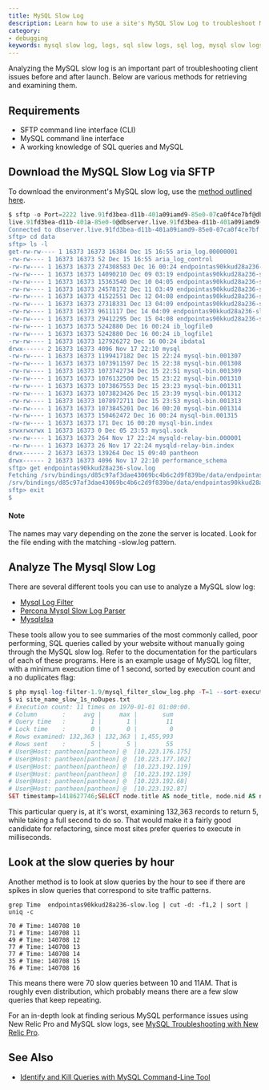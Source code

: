 ```yaml
---
title: MySQL Slow Log
description: Learn how to use a site's MySQL Slow Log to troubleshoot MySQL and identify serious performance issues.
category:
- debugging
keywords: mysql slow log, logs, sql slow logs, sql log, mysql slow logs, mysql log, mysql performance, mysql troubleshooting, troubleshoot mysql, performance, slow queries, sql performance, mysql error log
---
```

Analyzing the MySQL slow log is an important part of troubleshooting client issues before and after launch. Below are various methods for retrieving and examining them.

## Requirements

- SFTP command line interface (CLI)
- MySQL command line interface
- A working knowledge of SQL queries and MySQL

## Download the MySQL Slow Log via SFTP

To download the environment's MySQL slow log, use the [method outlined here](/docs/logs#download-mysql-slow-query-log).

```sql
$ sftp -o Port=2222 live.91fd3bea-d11b-401a09iamd9-85e0-07ca0f4ce7bf@dbserver.live.91fd3bea-d11b-401a09iamd9-85e0-07ca0f4ce7bf.drush.in  
live.91fd3bea-d11b-401a-85e0-0@dbserver.live.91fd3bea-d11b-401a09iamd9-85e0-07ca0f4ce7bf.drush.in's password:
Connected to dbserver.live.91fd3bea-d11b-401a09iamd9-85e0-07ca0f4ce7bf.drush.in.  
sftp> cd data  
sftp> ls -l  
get-rw-rw---- 1 16373 16373 16384 Dec 15 16:55 aria_log.00000001  
-rw-rw---- 1 16373 16373 52 Dec 15 16:55 aria_log_control  
-rw-rw---- 1 16373 16373 274308583 Dec 16 00:24 endpointas90kkud28a236-slow.log  
-rw-rw---- 1 16373 16373 14090210 Dec 09 03:19 endpointas90kkud28a236-slow.log-20141209.gz  
-rw-rw---- 1 16373 16373 15363540 Dec 10 04:05 endpointas90kkud28a236-slow.log-20141210.gz  
-rw-rw---- 1 16373 16373 24578172 Dec 11 03:49 endpointas90kkud28a236-slow.log-20141211.gz  
-rw-rw---- 1 16373 16373 41522551 Dec 12 04:08 endpointas90kkud28a236-slow.log-20141212.gz  
-rw-rw---- 1 16373 16373 27318331 Dec 13 04:09 endpointas90kkud28a236-slow.log-20141213.gz  
-rw-rw---- 1 16373 16373 9611117 Dec 14 04:09 endpointas90kkud28a236-slow.log-20141214.gz  
-rw-rw---- 1 16373 16373 29412295 Dec 15 04:08 endpointas90kkud28a236-slow.log-20141215.gz  
-rw-rw---- 1 16373 16373 5242880 Dec 16 00:24 ib_logfile0  
-rw-rw---- 1 16373 16373 5242880 Dec 16 00:24 ib_logfile1  
-rw-rw---- 1 16373 16373 127926272 Dec 16 00:24 ibdata1  
drwx------ 2 16373 16373 4096 Nov 17 22:10 mysql  
-rw-rw---- 1 16373 16373 1199417182 Dec 15 22:24 mysql-bin.001307  
-rw-rw---- 1 16373 16373 1073911597 Dec 15 22:38 mysql-bin.001308  
-rw-rw---- 1 16373 16373 1073742734 Dec 15 22:51 mysql-bin.001309  
-rw-rw---- 1 16373 16373 1076132500 Dec 15 23:22 mysql-bin.001310  
-rw-rw---- 1 16373 16373 1073867553 Dec 15 23:23 mysql-bin.001311  
-rw-rw---- 1 16373 16373 1073823426 Dec 15 23:39 mysql-bin.001312  
-rw-rw---- 1 16373 16373 1078972711 Dec 15 23:53 mysql-bin.001313  
-rw-rw---- 1 16373 16373 1073845201 Dec 16 00:20 mysql-bin.001314  
-rw-rw---- 1 16373 16373 150462472 Dec 16 00:24 mysql-bin.001315  
-rw-rw---- 1 16373 16373 171 Dec 16 00:20 mysql-bin.index  
srwxrwxrwx 1 16373 16373 0 Dec 05 23:53 mysql.sock  
-rw-rw---- 1 16373 16373 264 Nov 17 22:24 mysqld-relay-bin.000001  
-rw-rw---- 1 16373 16373 26 Nov 17 22:24 mysqld-relay-bin.index  
drwx------ 2 16373 16373 139264 Dec 15 09:40 pantheon  
drwx------ 2 16373 16373 4096 Nov 17 22:10 performance_schema  
sftp> get endpointas90kkud28a236-slow.log  
Fetching /srv/bindings/d85c97af3dae43069bc4b6c2d9f839be/data/endpointas90kkud28a236-slow.log to endpointas90kkud28a236-slow.log  
/srv/bindings/d85c97af3dae43069bc4b6c2d9f839be/data/endpointas90kkud28a236-slow.log 100% 262MB 712.5KB/s 06:16
sftp> exit  
$  
```

<div class="alert alert-info" role="alert">
<h4>Note</h4>
The names may vary depending on the zone the server is located. Look for the file ending with the matching -slow.log pattern.</div>

## Analyze The Mysql Slow Log

There are several different tools you can use to analyze a MySQL slow log:

- <a href="https://code.google.com/p/mysql-log-filter/">Mysql Log Filter</a>  
- <a href="https://www.percona.com/doc/percona-server/5.6/diagnostics/slow_extended.html">Percona Mysql Slow Log Parser</a>  
- <a href="http://www.hackmysql.com/mysqlsla">Mysqlslsa</a>  

These tools allow you to see summaries of the most commonly called, poor performing, SQL queries called by your website without manually going through the MySQL slow log. Refer to the documentation for the particulars of each of these programs. Here is an example usage of MySQL log filter, with a minimum execution time of 1 second, sorted by execution count and a no duplicates flag:

```php
$ php mysql-log-filter-1.9/mysql_filter_slow_log.php -T=1 --sort-execution-count --no-duplicates endpointas90kkud28a236-slow.log > site_name_slow_1s_noDupes.txt  
$ vi site_name_slow_1s_noDupes.txt
# Execution count: 11 times on 1970-01-01 01:00:00.  
# Column       :     avg |     max |       sum  
# Query time   :       1 |       1 |        11  
# Lock time    :       0 |       0 |         0  
# Rows examined: 132,363 | 132,363 | 1,455,993  
# Rows sent    :       5 |       5 |        55
# User@Host: pantheon[pantheon] @  [10.223.176.175]  
# User@Host: pantheon[pantheon] @  [10.223.177.102]  
# User@Host: pantheon[pantheon] @  [10.223.192.119]  
# User@Host: pantheon[pantheon] @  [10.223.192.139]  
# User@Host: pantheon[pantheon] @  [10.223.192.68]  
# User@Host: pantheon[pantheon] @  [10.223.192.87]  
SET timestamp=1418627746;SELECT node.title AS node_title, node.nid AS nid, node_counter.totalcount AS node_counter_totalcount, ga_stats_count_pageviews_today.count AS ga_stats_count_pageviews_today_countFROM node nodeLEFT JOIN node_counter node_counter ON node.nid = node_counter.nidLEFT OUTER JOIN ga_stats_count ga_stats_count_pageviews_today ON node.nid = ga_stats_count_pageviews_today.nid AND (ga_stats_count_pageviews_today.metric='pageviews' AND ga_stats_count_pageviews_today.timeframe='today') WHERE (( (node.status = '1') AND (node.type IN  ('story')) )) ORDER BY ga_stats_count_pageviews_today_count DESC LIMIT 5 OFFSET 0;  
```
This particular query is, at it's worst, examining 132,363 records to return 5, while taking a full second to do so. That would make it a fairly good candidate for refactoring, since most sites prefer queries to execute in milliseconds.

## Look at the slow queries by hour

Another method is to look at slow queries by the hour to see if there are spikes in slow queries that correspond to site traffic patterns.

    grep Time  endpointas90kkud28a236-slow.log | cut -d: -f1,2 | sort | uniq -c  

    70 # Time: 140708 10  
    71 # Time: 140708 11  
    49 # Time: 140708 12  
    77 # Time: 140708 13  
    77 # Time: 140708 14  
    35 # Time: 140708 15  
    76 # Time: 140708 16  

This means there were 70 slow queries between 10 and 11AM. That is roughly even distribution, which probably means there are a few slow queries that keep repeating.

For an in-depth look at finding serious MySQL performance issues using New Relic Pro and MySQL slow logs, see [MySQL Troubleshooting with New Relic Pro](/docs/mysql-troubleshooting-with-new-relic-pro/).

## See Also
- [Identify and Kill Queries with MySQL Command-Line Tool](/docs/kill-mysql-queries)
